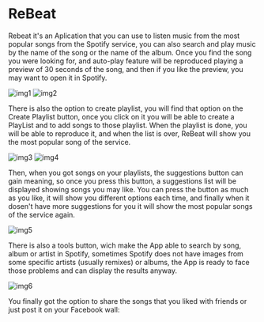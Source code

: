 # ReBeat
Rebeat it's an Aplication that you can use to listen music from the most popular songs from the Spotify service,
you can also search and play music by the name of the song or the name of the album.
Once you find the song you were looking for, and auto-play feature will be reproduced playing a preview of 30 seconds of the song, and then if you like the preview, you may want to open it in Spotify.

![img1](https://cloud.githubusercontent.com/assets/10881908/6146140/d0b1f65a-b1e9-11e4-8025-93d1cec00fa9.png)
![img2](https://cloud.githubusercontent.com/assets/10881908/6146141/d4336a16-b1e9-11e4-8109-d12ddcb517be.png)

There is also the option to create playlist, you will find that option on the Create Playlist button, once you click on it
you will be able to create a PlayList and to add songs to those playlist.
When the playlist is done, you will be able to reproduce it, and when the list is over, ReBeat will show you the most popular
song of the service.

![img3](https://cloud.githubusercontent.com/assets/10881908/6146148/d908101e-b1e9-11e4-8d64-0db2143278f4.png)
![img4](https://cloud.githubusercontent.com/assets/10881908/6146150/db5bdca6-b1e9-11e4-8911-574d53b35208.png)

Then, when you got songs on your playlists, the suggestions button can gain meaning, so once you press this button, a suggestions list will be displayed showing songs you may like. You can press the button as much as you like, it will show you different options each time, and finally when it dosen't have more suggestions for you it will show the most popular songs of the service again.

![img5](https://cloud.githubusercontent.com/assets/10881908/6146151/dd94f976-b1e9-11e4-9224-d8eb37083863.png)

There is also a tools button, wich make the App able to search by song, album or artist in Spotify, sometimes Spotify does not have images from some specific artists (usually remixes) or albums, the App is ready to face those problems and can display the results anyway.

![img6](https://cloud.githubusercontent.com/assets/10881908/6146153/e5926276-b1e9-11e4-938b-dfd45db70eea.png)

You finally got the option to share the songs that you liked with friends or just post it on your Facebook wall:



